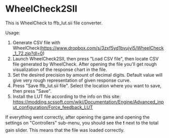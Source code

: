 # WheelCheck2SII
This is WheelCheck to ffb_lut.sii file converter. 

Usage: 

1.    Generate CSV file with WheelCheck(https://www.dropbox.com/s/3zxf5yd1bvujyi5/WheelCheck_1_72.zip?dl=0)
2.    Launch WheelCheck2SII, then press "Load CSV file", then locate CSV file generated by WheelCheck. After opening the file you'll get rough visualization of the response chart in the file.
3.    Set the desired precision by amount of decimal digits. Default value will give very rough representation of given response curve.
4.    Press "Save ffb_lut.sii file". Select the location where you want to save, then press "Save". 
5.    Install the LUT file according to the info on this site: https://modding.scssoft.com/wiki/Documentation/Engine/Advanced_input_configuration/Force_feedback_LUT

If everything went correctly, after opening the game and opening the settings on "Controllers" sub-menu, you should see the ❗ next to the total gain slider. This means that the file was loaded correctly.
